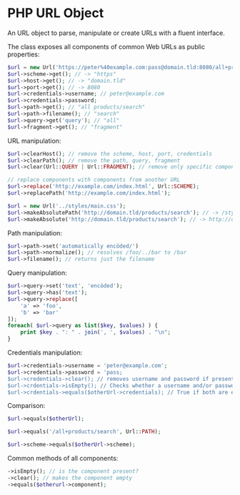 # PHP URL Object

An URL object to parse, manipulate or create URLs with a fluent interface.

The class exposes all components of common Web URLs as public properties:

```PHP
$url = new Url('https://peter%40example.com:pass@domain.tld:8080/all+products/search?query=all#fragment');
$url->scheme->get(); // -> "https"
$url->host->get(); // -> "domain.tld"
$url->port->get(); // -> 8080
$url->credentials->username; // peter@example.com
$url->credentials->password;
$url->path->get(); // "all products/search"
$url->path->filename(); // "search"
$url->query->get('query'); // "all"
$url->fragment->get(); // "fragment"
``` 

URL manipulation:

```PHP
$url->clearHost(); // remove the scheme, host, port, credentials
$url->clearPath(); // remove the path, query, fragment
$url->clear(Url::QUERY | Url::FRAGMENT); // remove only specific components

// replace components with components from another URL
$url->replace('http://example.com/index.html', Url::SCHEME);
$url->replacePath('http://example.com/index.html');

$url = new Url('../styles/main.css');
$url->makeAbsolutePath('http://domain.tld/products/search'); // -> /styles/main.css
$url->makeAbsolute('http://domain.tld/products/search'); // -> http://domain.tld/styles/main.css

```


Path manipulation:

```PHP
$url->path->set('automatically encöded/')
$url->path->normalize(); // resolves /foo/../bar to /bar
$url->filename(); // returns just the filename
```

Query manipulation:

```PHP
$url->query->set('text', 'encöded');
$url->query->has('text');
$url->query->replace([
	'a' => 'foo', 
	'b' => 'bar'
]);
foreach( $url->query as list($key, $values) ) {
	print $key . ": " . join(', ', $values) . "\n"; 
}
```

Credentials manipulation:

```PHP
$url->credentials->username = 'peter@example.com';
$url->credentials->password = 'pass;
$url->credentials->clear(); // removes username and password if present
$url->crdentials->isEmpty(); // Checks whether a username and/or password is present.
$url->crdentials->equals($otherUrl->credentials); // True if both are empty or both are same.
```


Comparison:

```PHP
$url->equals($otherUrl);

$url->equals('/all+products/search', Url::PATH);

$url->scheme->equals($otherUrl->scheme);
```


Common methods of all components:

```PHP
->isEmpty(); // is the component present?
->clear(); // makes the component empty
->equals($otherurl->component); 
```
